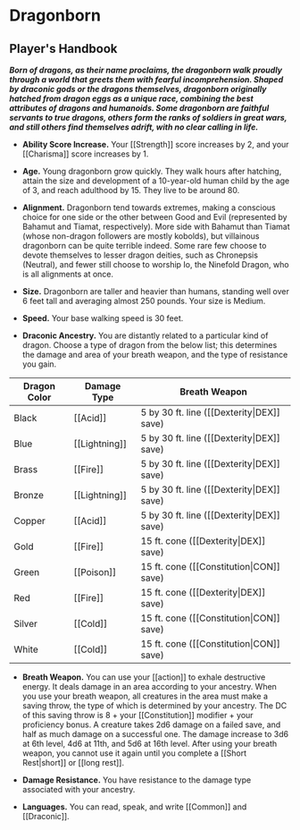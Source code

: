 # Dragonborn

## Player's Handbook

**_Born of dragons, as their name proclaims, the dragonborn walk proudly through a world that greets them with fearful incomprehension. Shaped by draconic gods or the dragons themselves, dragonborn originally hatched from dragon eggs as a unique race, combining the best attributes of dragons and humanoids. Some dragonborn are faithful servants to true dragons, others form the ranks of soldiers in great wars, and still others find themselves adrift, with no clear calling in life._**

- **Ability Score Increase.** Your [[Strength]] score increases by 2, and your [[Charisma]] score increases by 1.

- **Age.** Young dragonborn grow quickly. They walk hours after hatching, attain the size and development of a 10-year-old human child by the age of 3, and reach adulthood by 15. They live to be around 80.

- **Alignment.** Dragonborn tend towards extremes, making a conscious choice for one side or the other between Good and Evil (represented by Bahamut and Tiamat, respectively). More side with Bahamut than Tiamat (whose non-dragon followers are mostly kobolds), but villainous dragonborn can be quite terrible indeed. Some rare few choose to devote themselves to lesser dragon deities, such as Chronepsis (Neutral), and fewer still choose to worship Io, the Ninefold Dragon, who is all alignments at once.

- **Size.** Dragonborn are taller and heavier than humans, standing well over 6 feet tall and averaging almost 250 pounds. Your size is Medium.

- **Speed.** Your base walking speed is 30 feet.

- **Draconic Ancestry.** You are distantly related to a particular kind of dragon. Choose a type of dragon from the below list; this determines the damage and area of your breath weapon, and the type of resistance you gain.

| Dragon Color | Damage Type   | Breath Weapon                              |
| ------------ | ------------- | ------------------------------------------ |
| Black        | [[Acid]]      | 5 by 30 ft. line ([[Dexterity\|DEX]] save) |
| Blue         | [[Lightning]] | 5 by 30 ft. line ([[Dexterity\|DEX]] save) |
| Brass        | [[Fire]]      | 5 by 30 ft. line ([[Dexterity\|DEX]] save) |
| Bronze       | [[Lightning]] | 5 by 30 ft. line ([[Dexterity\|DEX]] save) |
| Copper       | [[Acid]]      | 5 by 30 ft. line ([[Dexterity\|DEX]] save) |
| Gold         | [[Fire]]      | 15 ft. cone ([[Dexterity\|DEX]] save)      |
| Green        | [[Poison]]    | 15 ft. cone ([[Constitution\|CON]] save)   |
| Red          | [[Fire]]      | 15 ft. cone ([[Dexterity\|DEX]] save)      |
| Silver       | [[Cold]]      | 15 ft. cone ([[Constitution\|CON]] save)   |
| White        | [[Cold]]      | 15 ft. cone ([[Constitution\|CON]] save)   |

- **Breath Weapon.** You can use your [[action]] to exhale destructive energy. It deals damage in an area according to your ancestry. When you use your breath weapon, all creatures in the area must make a saving throw, the type of which is determined by your ancestry. The DC of this saving throw is 8 + your [[Constitution]] modifier + your proficiency bonus. A creature takes 2d6 damage on a failed save, and half as much damage on a successful one. The damage increase to 3d6 at 6th level, 4d6 at 11th, and 5d6 at 16th level. After using your breath weapon, you cannot use it again until you complete a [[Short Rest|short]] or [[long rest]].

- **Damage Resistance.** You have resistance to the damage type associated with your ancestry.

- **Languages.** You can read, speak, and write [[Common]] and [[Draconic]].